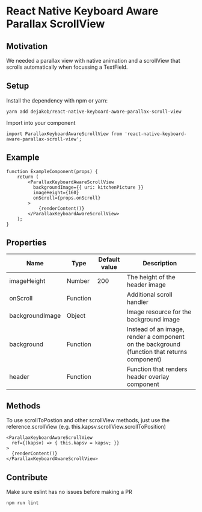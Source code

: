 # React Native Keyboard Aware Parallax ScrollView

## Motivation
We needed a parallax view with native animation and
a scrollView that scrolls automatically when focussing a TextField.

## Setup
Install the dependency with npm or yarn:

```
yarn add dejakob/react-native-keyboard-aware-parallax-scroll-view
```

Import into your component
```
import ParallaxKeyboardAwareScrollView from 'react-native-keyboard-aware-parallax-scroll-view'; 
```

## Example
```
function ExampleComponent(props) {
    return (
        <ParallaxKeyboardAwareScrollView
          backgroundImage={{ uri: kitchenPicture }}
          imageHeight={160}
          onScroll={props.onScroll}
        >
            {renderContent()}
        </ParallaxKeyboardAwareScrollView>
    );
}
```

## Properties
|Name |Type |Default value |Description |
|-----|-----|--------------|------------|
|imageHeight|Number|200|The height of the header image|
|onScroll|Function||Additional scroll handler|
|backgroundImage|Object||Image resource for the background image|
|background|Function||Instead of an image, render a component on the background (function that returns component)|
|header|Function||Function that renders header overlay component|

## Methods
To use scrollToPostion and other scrollView methods,
just use the reference.scrollView (e.g. this.kapsv.scrollView.scrollToPosition)

```
<ParallaxKeyboardAwareScrollView
  ref={(kapsv) => { this.kapsv = kapsv; }}
>
  {renderContent()}
</ParallaxKeyboardAwareScrollView>
```

## Contribute
Make sure eslint has no issues before making a PR

```
npm run lint
```